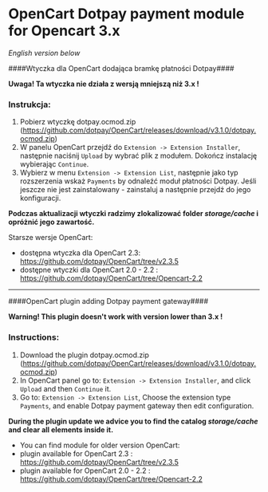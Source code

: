 OpenCart Dotpay payment module for Opencart 3.x
=====================


_English version below_

####Wtyczka dla OpenCart dodająca bramkę płatności Dotpay####

**Uwaga! Ta wtyczka nie działa z wersją mniejszą niż 3.x !**

### Instrukcja: ###
1. Pobierz wtyczkę dotpay.ocmod.zip (https://github.com/dotpay/OpenCart/releases/download/v3.1.0/dotpay.ocmod.zip)
2. W panelu OpenCart przejdź do `Extension -> Extension Installer`, następnie naciśnij `Upload` by wybrać plik z modułem. Dokończ instalację wybierając `Continue`.
3. Wybierz w menu `Extension -> Extension List`, następnie jako typ rozszerzenia wskaż `Payments` by odnaleźć moduł płatności Dotpay. Jeśli jeszcze nie jest zainstalowany - zainstaluj a następnie przejdź do jego konfiguracji.

**Podczas aktualizacji wtyczki radzimy zlokalizować folder _storage/cache_ i opróżnić jego zawartość.**

Starsze wersje OpenCart:
- dostępna wtyczka dla OpenCart 2.3: https://github.com/dotpay/OpenCart/tree/v2.3.5
- dostępne wtyczki dla OpenCart 2.0 - 2.2 : https://github.com/dotpay/OpenCart/tree/Opencart-2.2

---------------------------------------

####OpenCart plugin adding Dotpay payment gateway####

**Warning! This plugin doesn't work with version lower than 3.x !**

### Instructions: ###
1. Download the plugin dotpay.ocmod.zip (https://github.com/dotpay/OpenCart/releases/download/v3.1.0/dotpay.ocmod.zip)
2. In OpenCart panel go to: `Extension -> Extension Installer`, and click `Upload` and then `Continue` it.
3. Go to: `Extension -> Extension List`, Choose the extension type `Payments`, and enable Dotpay payment gateway then edit configuration.

**During the plugin update we advice you to find the catalog _storage/cache_ and clear all elements inside it.**


- You can find module for older version OpenCart:
- plugin available for OpenCart 2.3 : https://github.com/dotpay/OpenCart/tree/v2.3.5
- plugin available for OpenCart 2.0 - 2.2 : https://github.com/dotpay/OpenCart/tree/Opencart-2.2